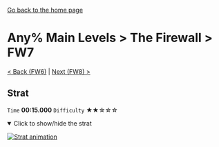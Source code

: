 [Go back to the home page](https://github.com/Doublevil/scbspeedrun)

# Any% Main Levels > The Firewall > FW7

[< Back (FW6)](https://github.com/Doublevil/scbspeedrun/blob/main/levels/any_ml/FW/FW6.md) | [Next (FW8) >](https://github.com/Doublevil/scbspeedrun/blob/main/levels/any_ml/FW/FW8.md)

## Strat

`Time` **00:15.000** `Difficulty` ★★☆☆☆
<details open>
  <summary>Click to show/hide the strat</summary>

  [![Strat animation](https://github.com/Doublevil/scbspeedrun/blob/main/media/levels/FW/FW7_Strat.webp)](https://github.com/Doublevil/scbspeedrun/blob/main/media/levels/FW/FW7_Strat.mp4?raw=true)
</details>

